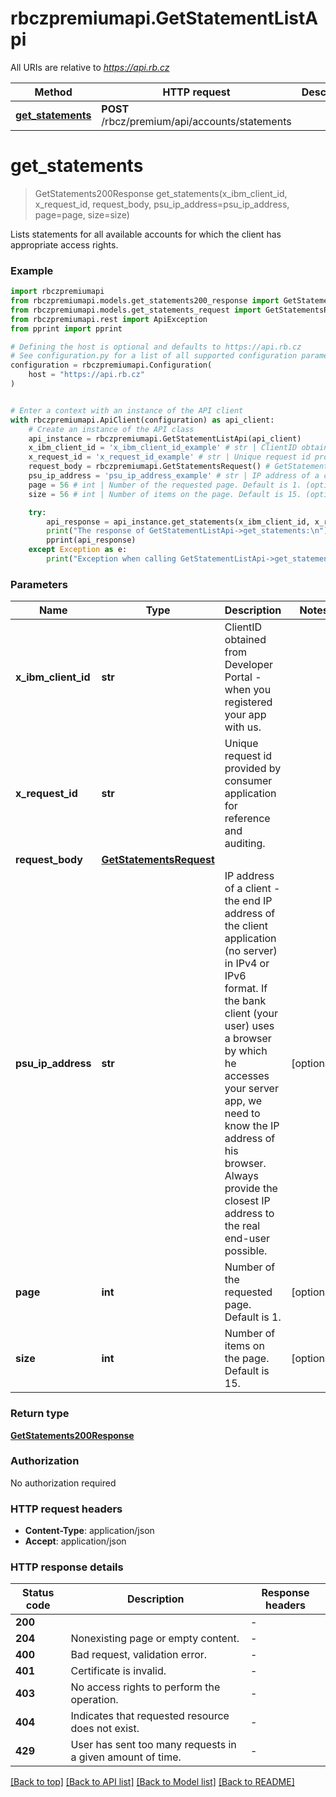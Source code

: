 # rbczpremiumapi.GetStatementListApi

All URIs are relative to *https://api.rb.cz*

Method | HTTP request | Description
------------- | ------------- | -------------
[**get_statements**](GetStatementListApi.md#get_statements) | **POST** /rbcz/premium/api/accounts/statements | 


# **get_statements**
> GetStatements200Response get_statements(x_ibm_client_id, x_request_id, request_body, psu_ip_address=psu_ip_address, page=page, size=size)

Lists statements for all available accounts for which the client has appropriate access rights.


### Example


```python
import rbczpremiumapi
from rbczpremiumapi.models.get_statements200_response import GetStatements200Response
from rbczpremiumapi.models.get_statements_request import GetStatementsRequest
from rbczpremiumapi.rest import ApiException
from pprint import pprint

# Defining the host is optional and defaults to https://api.rb.cz
# See configuration.py for a list of all supported configuration parameters.
configuration = rbczpremiumapi.Configuration(
    host = "https://api.rb.cz"
)


# Enter a context with an instance of the API client
with rbczpremiumapi.ApiClient(configuration) as api_client:
    # Create an instance of the API class
    api_instance = rbczpremiumapi.GetStatementListApi(api_client)
    x_ibm_client_id = 'x_ibm_client_id_example' # str | ClientID obtained from Developer Portal - when you registered your app with us.
    x_request_id = 'x_request_id_example' # str | Unique request id provided by consumer application for reference and auditing.
    request_body = rbczpremiumapi.GetStatementsRequest() # GetStatementsRequest | 
    psu_ip_address = 'psu_ip_address_example' # str | IP address of a client - the end IP address of the client application (no server) in IPv4 or IPv6 format. If the bank client (your user) uses a browser by which he accesses your server app, we need to know the IP address of his browser. Always provide the closest IP address to the real end-user possible. (optional)
    page = 56 # int | Number of the requested page. Default is 1. (optional)
    size = 56 # int | Number of items on the page. Default is 15. (optional)

    try:
        api_response = api_instance.get_statements(x_ibm_client_id, x_request_id, request_body, psu_ip_address=psu_ip_address, page=page, size=size)
        print("The response of GetStatementListApi->get_statements:\n")
        pprint(api_response)
    except Exception as e:
        print("Exception when calling GetStatementListApi->get_statements: %s\n" % e)
```



### Parameters


Name | Type | Description  | Notes
------------- | ------------- | ------------- | -------------
 **x_ibm_client_id** | **str**| ClientID obtained from Developer Portal - when you registered your app with us. | 
 **x_request_id** | **str**| Unique request id provided by consumer application for reference and auditing. | 
 **request_body** | [**GetStatementsRequest**](GetStatementsRequest.md)|  | 
 **psu_ip_address** | **str**| IP address of a client - the end IP address of the client application (no server) in IPv4 or IPv6 format. If the bank client (your user) uses a browser by which he accesses your server app, we need to know the IP address of his browser. Always provide the closest IP address to the real end-user possible. | [optional] 
 **page** | **int**| Number of the requested page. Default is 1. | [optional] 
 **size** | **int**| Number of items on the page. Default is 15. | [optional] 

### Return type

[**GetStatements200Response**](GetStatements200Response.md)

### Authorization

No authorization required

### HTTP request headers

 - **Content-Type**: application/json
 - **Accept**: application/json

### HTTP response details

| Status code | Description | Response headers |
|-------------|-------------|------------------|
**200** |  |  -  |
**204** | Nonexisting page or empty content.  |  -  |
**400** | Bad request, validation error. |  -  |
**401** | Certificate is invalid. |  -  |
**403** | No access rights to perform the operation. |  -  |
**404** | Indicates that requested resource does not exist. |  -  |
**429** | User has sent too many requests in a given amount of time. |  -  |

[[Back to top]](#) [[Back to API list]](../README.md#documentation-for-api-endpoints) [[Back to Model list]](../README.md#documentation-for-models) [[Back to README]](../README.md)

